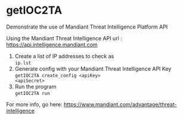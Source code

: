 # getIOC2TA

Demonstrate the use of Mandiant Threat Intelligence Platform API

Using the Mandiant Threat Intelligence API url : https://api.intelligence.mandiant.com

1. Create a list of IP addresses to check as <br><code>ip.lst</code>
2. Generate config with your Mandiant Threat Intelligence API Key<br>
   <code>getIOC2TA create_config &lt;apiKey&gt; &lt;apiSecret&gt;</code>
4. Run the program<br><code>getIOC2TA run</code>

For more info, go here:
https://www.mandiant.com/advantage/threat-intelligence
